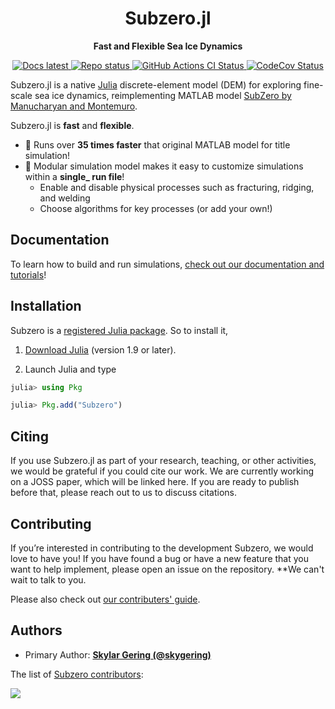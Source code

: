 <!-- Title -->
<h1 align="center">
  Subzero.jl
</h1>

<!-- description -->
<p align="center">
  <strong> Fast and Flexible Sea Ice Dynamics </strong>
</p>

<!-- Repo badges -->
<p align="center">
  <a href="https://caltech-octo.github.io/Subzero.jl/dev/">
    <img alt="Docs latest" src="https://img.shields.io/badge/docs-latest-blue.svg" />
  </a>  
  <a href="https://www.repostatus.org/#active">
    <img alt="Repo status" src="https://www.repostatus.org/badges/latest/active.svg?style=flat-square" />
  </a>
  <a href="https://github.com/Caltech-OCTO/Subzero.jl/actions/workflows/CI.yml?query=branch%3Amain">
    <img alt="GitHub Actions CI Status" src="https://github.com/Caltech-OCTO/Subzero.jl/actions/workflows/CI.yml/badge.svg?branch=main">
  </a>
  <a href="https://codecov.io/gh/Caltech-OCTO/Subzero.jl">
    <img alt="CodeCov Status" src="https://codecov.io/gh/Caltech-OCTO/Subzero.jl/branch/main/graph/badge.svg">
  </a>
</p>

Subzero.jl is a native [Julia](https://julialang.org/) discrete-element model (DEM) for exploring fine-scale sea ice dynamics, 
reimplementing MATLAB model [SubZero by Manucharyan and Montemuro](https://doi.org/10.1029/2022MS003247).

Subzero.jl is **fast** and **flexible**.

- 🚀 Runs over **35 times faster** that original MATLAB model for title simulation!
- 🧩 Modular simulation model makes it easy to customize simulations within a **single_ run file**!
  - Enable and disable physical processes such as fracturing, ridging, and welding
  - Choose algorithms for key processes (or add your own!)

## Documentation

To learn how to build and run simulations, [check out our documentation and tutorials](https://caltech-octo.github.io/Subzero.jl/dev/)!

## Installation

Subzero is a [registered Julia package](https://julialang.org/packages/). So to install it,

1. [Download Julia](https://julialang.org/downloads/) (version 1.9 or later).

2. Launch Julia and type

```julia
julia> using Pkg

julia> Pkg.add("Subzero")
```

## Citing

If you use Subzero.jl as part of your research, teaching, or other activities, we would be grateful if you could cite our work.
We are currently working on a JOSS paper, which will be linked here. If you are ready to publish before that, please reach out to us to discuss citations.

## Contributing

If you’re interested in contributing to the development Subzero, we would love to have you!
If you have found a bug or have a new feature that you want to help implement, please open an issue on the repository. **We can't wait to talk to you.

Please also check out [our contributers' guide](https://caltech-octo.github.io/Subzero.jl/dev/contribute/).

## Authors

- Primary Author: [**Skylar Gering (@skygering)**](https://github.com/skygering)

The list of [Subzero contributors](https://github.com/Caltech-OCTO/Subzero.jl/graphs/contributors):

<a href="https://github.com/Caltech-OCTO/Subzero.jl/graphs/contributors">
  <img src="https://contrib.rocks/image?repo=Caltech-OCTO/Subzero.jl" />
</a>
